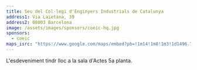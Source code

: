 ```yaml
---
title: Seu del Col·legi d'Enginyers Industrials de Catalunya
address1: Via Laietana, 39
address2: 08003 Barcelona
image: /assets/images/sponsors/coeic-hq.jpg
sponsors:
  - coeic
maps_isrc: "https://www.google.com/maps/embed?pb=!1m14!1m8!1m3!1d1496.7283437960016!2d2.1750432701018765!3d41.38588751894914!3m2!1i1024!2i768!4f13.1!3m3!1m2!1s0x0%3A0x4f9cd41769a120f3!2sEnginyers+Industrials+De+Catalunya+(EIC)!5e0!3m2!1sen!2ses!4v1505720016067"
---
```


L'esdeveniment tindr lloc a la sala d'Actes 5a planta.
